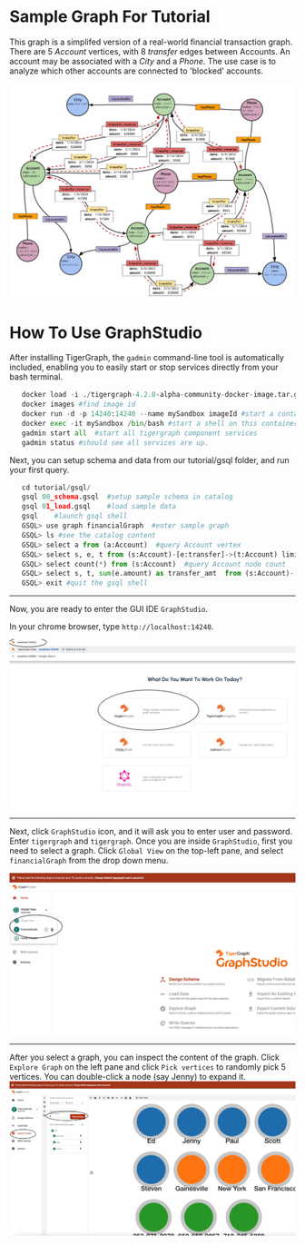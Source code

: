 # Sample Graph For Tutorial
This graph is a simplifed version of a real-world financial transaction graph. There are 5 _Account_ vertices, with 8 _transfer_ edges between Accounts. An account may be associated with a _City_ and a _Phone_.
The use case is to analyze which other accounts are connected to 'blocked' accounts.

![Financial Graph](./pictures/FinancialGraph.jpg)

# How To Use GraphStudio

After installing TigerGraph, the `gadmin` command-line tool is automatically included, enabling you to easily start or stop services directly from your bash terminal.
```python
   docker load -i ./tigergraph-4.2.0-alpha-community-docker-image.tar.gz # the xxx.gz file name are what you have downloaded. Change the gz file name depending on what you have downloaded
   docker images #find image id
   docker run -d -p 14240:14240 --name mySandbox imageId #start a container, name it “mySandbox” using the image id you see from previous command
   docker exec -it mySandbox /bin/bash #start a shell on this container. 
   gadmin start all  #start all tigergraph component services
   gadmin status #should see all services are up.
```
Next, you can setup schema and data from our tutorial/gsql folder, and run your first query. 

```python
   cd tutorial/gsql/   
   gsql 00_schema.gsql  #setup sample schema in catalog
   gsql 01_load.gsql    #load sample data 
   gsql    #launch gsql shell
   GSQL> use graph financialGraph  #enter sample graph
   GSQL> ls #see the catalog content
   GSQL> select a from (a:Account)  #query Account vertex
   GSQL> select s, e, t from (s:Account)-[e:transfer]->(t:Account) limit 2 #query edge
   GSQL> select count(*) from (s:Account)  #query Account node count
   GSQL> select s, t, sum(e.amount) as transfer_amt  from (s:Account)-[e:transfer]->(t:Account)  # query s->t transfer ammount
   GSQL> exit #quit the gsql shell   
```
---
Now, you are ready to enter the GUI IDE `GraphStudio`. 

In your chrome browser, type `http://localhost:14240`. 

![Browser](./pictures/browser.jpg)

---

Next, click `GraphStudio` icon, and it will ask you to enter user and password. Enter `tigergraph` and `tigergraph`.
Once you are inside `GraphStudio`, first you need to select a graph. Click `Global View` on the top-left pane, and select `financialGraph` from the drop down menu. 

![selectGraph](./pictures/selectGraph.jpg)

---
After you select a graph, you can inspect the content of the graph. Click `Explore Graph` on the left pane and click `Pick vertices` to randomly pick 5 vertices. You can double-click a node (say Jenny) to expand it. 
![explore](./pictures/explore.jpg)


